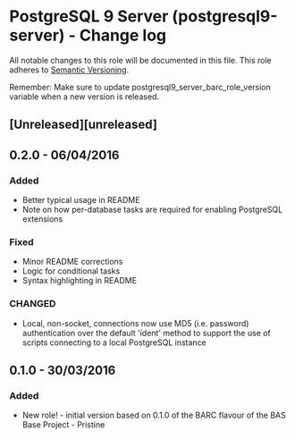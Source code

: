 
# PostgreSQL 9 Server (postgresql9-server) - Change log

All notable changes to this role will be documented in this file.
This role adheres to [Semantic Versioning](http://semver.org/spec/v2.0.0.html).

Remember: Make sure to update postgresql9_server_barc_role_version variable when a new version is released.

## [Unreleased][unreleased]

## 0.2.0 - 06/04/2016

### Added

* Better typical usage in README
* Note on how per-database tasks are required for enabling PostgreSQL extensions

### Fixed

* Minor README corrections
* Logic for conditional tasks
* Syntax highlighting in README

### CHANGED

* Local, non-socket, connections now use MD5 (i.e. password) authentication over the default 'ident' method to support
the use of scripts connecting to a local PostgreSQL instance

## 0.1.0 - 30/03/2016

### Added

* New role! - initial version based on 0.1.0 of the BARC flavour of the BAS Base Project - Pristine
